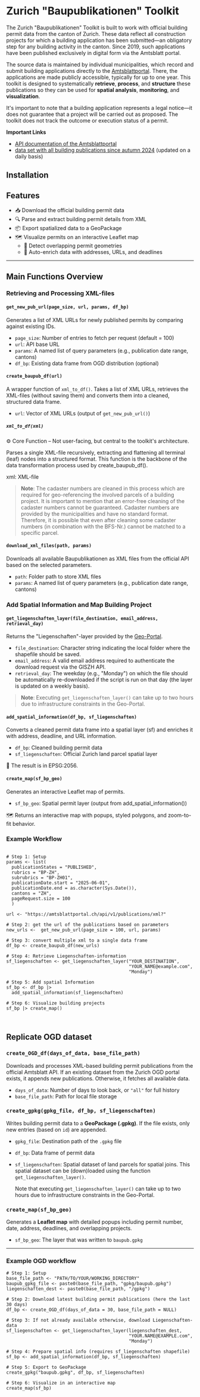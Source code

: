 # Zurich "Baupublikationen" Toolkit

The Zurich "Baupublikationen" Toolkit is built to work with official building permit data from the canton of Zurich. These data reflect all construction projects for which a building application has been submitted—an obligatory step for any building activity in the canton. Since 2019, such applications have been published exclusively in digital form via the Amtsblatt portal.

The source data is maintained by individual municipalities, which record and submit building applications directly to the [Amtsblattportal](https://amtsblattportal.ch/#!/home). There, the applications are made publicly accessible, typically for up to one year. This toolkit is designed to systematically **retrieve**, **process**, and **structure** these publications so they can be used for **spatial analysis**, **monitoring**, and **visualization**.

It's important to note that a building application represents a legal notice—it does not guarantee that a project will be carried out as proposed. The toolkit does not track the outcome or execution status of a permit.

**Important Links**
- [API documentation of the Amtsblattportal](https://www.amtsblattportal.ch/docs/api/)
- [data set with all building publications since autumn 2024](https://www.zh.ch/de/politik-staat/statistik-daten/datenkatalog.html#/) (updated on a daily basis)

## Installation



## Features

- 📥 Download the official building permit data
- 🔍 Parse and extract building permit details from XML
- 📦 Export spatialized data to a GeoPackage
- 🗺️ Visualize permits on an interactive Leaflet map
    - 📐 Detect overlapping permit geometries
    - 🧾 Auto-enrich data with addresses, URLs, and deadlines

---

## Main Functions Overview
### Retrieving and Processing XML-files

#### `get_new_pub_url(page_size, url, params, df_bp)`
Generates a list of XML URLs for newly published permits by comparing against existing IDs.

- `page_size`: Number of entries to fetch per request (default = 100)
- `url`: API base URL
- `params`: A named list of query parameters (e.g., publication date range, cantons)
- `df_bp`: Existing data frame from OGD distribution (optional)

#### `create_baupub_df(url)`
A wrapper function of `xml_to_df()`. Takes a list of XML URLs, retrieves the XML-files (without saving them) and converts them into a cleaned, structured data frame.

- `url`: Vector of XML URLs (output of `get_new_pub_url()`)

##### `xml_to_df(xml)`

⚙️ Core Function – Not user-facing, but central to the toolkit's architecture.

Parses a single XML-file recursively, extracting and flattening all terminal (leaf) nodes into a structured format. This function is the backbone of the data transformation process used by create_baupub_df().

xml: XML-file

> **Note**:
The cadaster numbers are cleaned in this process which are required for geo-referencing the involved parcels of a building project. It is important to mention that an error-free cleaning of the cadaster numbers cannot be guaranteed. Cadaster numbers are provided by the municipalities and have no standard format. Therefore, it is possible that even after cleaning some cadaster numbers (in combination with the BFS-Nr.) cannot be matched to a specific parcel.



#### `download_xml_files(path, params)`
Downloads all available Baupublikationen as XML files from the official API based on the selected parameters.

- `path`: Folder path to store XML files
- `params`: A named list of query parameters (e.g., publication date range, cantons)


### Add Spatial Information and Map Building Project

#### `get_liegenschaften_layer(file_destination, email_address, retrieval_day)`
Returns the "Liegenschaften"-layer provided by the [Geo-Portal](https://geo.zh.ch/).

- `file_destination`: Character string indicating the local folder where the shapefile should be saved.
- `email_address`: A valid email address required to authenticate the download request via the GISZH API.
- `retrieval_day`: The weekday (e.g., "Monday") on which the file should be automatically re-downloaded if the script is run on that day (the layer is updated on a weekly basis).

> **Note**:
Executing `get_liegenschaften_layer()` can take up to two hours due to infrastructure constraints in the Geo-Portal.

#### `add_spatial_information(df_bp, sf_liegenschaften)`
Converts a cleaned permit data frame into a spatial layer (sf) and enriches it with address, deadline, and URL information.

- `df_bp`: Cleaned building permit data
- `sf_liegenschaften`: Official Zurich land parcel spatial layer

📌 The result is in EPSG:2056.


#### `create_map(sf_bp_geo)`
Generates an interactive Leaflet map of permits.
- `sf_bp_geo`: Spatial permit layer (output from add_spatial_information())

🗺️ Returns an interactive map with popups, styled polygons, and zoom-to-fit behavior.



### Example Workflow

```

# Step 1: Setup
params <- list(
  publicationStates = "PUBLISHED",
  rubrics = "BP-ZH",
  subrubrics = "BP-ZH01",
  publicationDate.start = "2025-06-01",
  publicationDate.end = as.character(Sys.Date()),
  cantons = "ZH",
  pageRequest.size = 100
  )

url <- "https://amtsblattportal.ch/api/v1/publications/xml?"

# Step 2: get the url of the publications based on parameters
new_urls <-  get_new_pub_url(page_size = 100, url, params)

# Step 3: convert multiple xml to a single data frame
df_bp <- create_baupub_df(new_urls)

# Step 4: Retrieve Liegenschaften-information
sf_liegenschaften <- get_liegenschaften_layer("YOUR_DESTINATION",
                                              "YOUR_NAME@example.com",
                                              "Monday")

# Step 5: Add spatial Information
sf_bp <- df_bp |> 
  add_spatial_information(sf_liegenschaften)

# Step 6: Visualize building projects
sf_bp |> create_map()



```






## Replicate OGD dataset
### `create_OGD_df(days_of_data, base_file_path)`
Downloads and processes XML-based building permit publications from the official Amtsblatt API. If an existing dataset from the Zurich OGD portal exists, it appends new publications. Otherwise, it fetches all available data.

- `days_of_data`: Number of days to look back, or `"all"` for full history
- `base_file_path`: Path for local file storage

### `create_gpkg(gpkg_file, df_bp, sf_liegenschaften)`
Writes building permit data to a **GeoPackage (.gpkg)**. If the file exists, only new entries (based on `id`) are appended.

- `gpkg_file`: Destination path of the `.gpkg` file
- `df_bp`: Data frame of permit data
- `sf_liegenschaften`: Spatial dataset of land parcels for spatial joins. This spatial dataset can be (down)loaded using the function `get_liegenschaften_layer()`.
  
    Note that executing `get_liegenschaften_layer()` can take up to two hours due to infrastructure constraints in the Geo-Portal.

### `create_map(sf_bp_geo)`
Generates a **Leaflet map** with detailed popups including permit number, date, address, deadlines, and overlapping projects.

- `sf_bp_geo`: The layer that was written to `baupub.gpkg`

---

### Example OGD workflow

```
# Step 1: Setup
base_file_path <- "PATH/TO/YOUR/WORKING_DIRECTORY"
baupub_gpkg_file <- paste0(base_file_path, "gpkg/baupub.gpkg")
liegenschaften_dest <- paste0(base_file_path, "/gpkg")

# Step 2: Download latest building permit publications (here the last 30 days)
df_bp <- create_OGD_df(days_of_data = 30, base_file_path = NULL)

# Step 3: If not already available otherwise, download Liegenschaften-data
sf_liegenschaften <- get_liegenschaften_layer(liegenschaften_dest,
                                              "YOUR.NAME@EXAMPLE.com",
                                              "Monday")

# Step 4: Prepare spatial info (requires sf_liegenschaften shapefile)
sf_bp <- add_spatial_information(df_bp, sf_liegenschaften)

# Step 5: Export to GeoPackage
create_gpkg("baupub.gpkg", df_bp, sf_liegenschaften)

# Step 6: Visualize in an interactive map
create_map(sf_bp)
```





